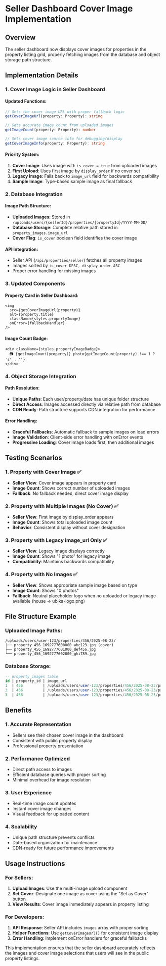 # Seller Dashboard Cover Image Implementation

## Overview
The seller dashboard now displays cover images for properties in the property listing grid, properly fetching images from the database and object storage path structure.

## Implementation Details

### 1. Cover Image Logic in Seller Dashboard

#### Updated Functions:
```typescript
// Gets the cover image URL with proper fallback logic
getCoverImageUrl(property: Property): string

// Gets accurate image count from uploaded images
getImageCount(property: Property): number

// Gets cover image source info for debugging/display
getCoverImageInfo(property: Property): string
```

#### Priority System:
1. **Cover Image**: Uses image with `is_cover = true` from uploaded images
2. **First Upload**: Uses first image by `display_order` if no cover set
3. **Legacy Image**: Falls back to `image_url` field for backwards compatibility
4. **Sample Image**: Type-based sample image as final fallback

### 2. Database Integration

#### Image Path Structure:
- **Uploaded Images**: Stored in `/uploads/users/{sellerId}/properties/{propertyId}/YYYY-MM-DD/`
- **Database Storage**: Complete relative path stored in `property_images.image_url`
- **Cover Flag**: `is_cover` boolean field identifies the cover image

#### API Integration:
- Seller API (`/api/properties/seller`) fetches all property images
- Images sorted by `is_cover DESC, display_order ASC`
- Proper error handling for missing images

### 3. Updated Components

#### Property Card in Seller Dashboard:
```tsx
<img 
  src={getCoverImageUrl(property)} 
  alt={property.title}
  className={styles.propertyImage}
  onError={fallbackHandler}
/>
```

#### Image Count Badge:
```tsx
<div className={styles.propertyImageBadge}>
  📷 {getImageCount(property)} photo{getImageCount(property) !== 1 ? 's' : ''}
</div>
```

### 4. Object Storage Integration

#### Path Resolution:
- **Unique Paths**: Each user/property/date has unique folder structure
- **Direct Access**: Images accessed directly via relative path from database
- **CDN Ready**: Path structure supports CDN integration for performance

#### Error Handling:
- **Graceful Fallbacks**: Automatic fallback to sample images on load errors
- **Image Validation**: Client-side error handling with onError events
- **Progressive Loading**: Cover image loads first, then additional images

## Testing Scenarios

### 1. Property with Cover Image ✅
- **Seller View**: Cover image appears in property card
- **Image Count**: Shows correct number of uploaded images
- **Fallback**: No fallback needed, direct cover image display

### 2. Property with Multiple Images (No Cover) ✅
- **Seller View**: First image by display_order appears
- **Image Count**: Shows total uploaded image count
- **Behavior**: Consistent display without cover designation

### 3. Property with Legacy image_url Only ✅
- **Seller View**: Legacy image displays correctly
- **Image Count**: Shows "1 photo" for legacy image
- **Compatibility**: Maintains backwards compatibility

### 4. Property with No Images ✅
- **Seller View**: Shows appropriate sample image based on type
- **Image Count**: Shows "0 photos"
- **Fallback**: Neutral placeholder logo when no uploaded or legacy image available (house → ubika-logo.png)

## File Structure Example

### Uploaded Image Paths:
```
/uploads/users/user-123/properties/456/2025-08-23/
├── property_456_1692777600000_abc123.jpg (cover)
├── property_456_1692777601000_def456.jpg
└── property_456_1692777602000_ghi789.jpg
```

### Database Storage:
```sql
-- property_images table
id | property_id | image_url                                                           | is_cover | display_order
1  | 456         | /uploads/users/user-123/properties/456/2025-08-23/property_456... | true     | 1
2  | 456         | /uploads/users/user-123/properties/456/2025-08-23/property_456... | false    | 2
3  | 456         | /uploads/users/user-123/properties/456/2025-08-23/property_456... | false    | 3
```

## Benefits

### 1. **Accurate Representation**
- Sellers see their chosen cover image in the dashboard
- Consistent with public property display
- Professional property presentation

### 2. **Performance Optimized**
- Direct path access to images
- Efficient database queries with proper sorting
- Minimal overhead for image resolution

### 3. **User Experience**
- Real-time image count updates
- Instant cover image changes
- Visual feedback for uploaded content

### 4. **Scalability**
- Unique path structure prevents conflicts
- Date-based organization for maintenance
- CDN-ready for future performance improvements

## Usage Instructions

### For Sellers:
1. **Upload Images**: Use the multi-image upload component
2. **Set Cover**: Designate one image as cover using the "Set as Cover" button
3. **View Results**: Cover image immediately appears in property listing

### For Developers:
1. **API Response**: Seller API includes `images` array with proper sorting
2. **Helper Functions**: Use `getCoverImageUrl()` for consistent image display
3. **Error Handling**: Implement onError handlers for graceful fallbacks

This implementation ensures that the seller dashboard accurately reflects the images and cover image selections that users will see in the public property listings.
